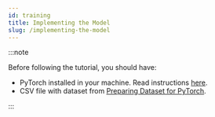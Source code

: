 ```yaml
---
id: training
title: Implementing the Model
slug: /implementing-the-model
---
```


:::note

Before following the tutorial, you should have:

- PyTorch installed in your machine. Read instructions [here](https://pytorch.org/get-started/locally/).
- CSV file with dataset from [Preparing Dataset for PyTorch](setup.md).

:::
